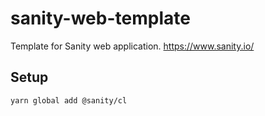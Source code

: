 # sanity-web-template
Template for Sanity web application. https://www.sanity.io/

## Setup
```
yarn global add @sanity/cl
```
